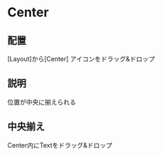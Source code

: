 # Center

## 配置

[Layout]から[Center]  アイコンをドラッグ&ドロップ

## 説明

位置が中央に揃えられる


## 中央揃え
Center内にTextをドラッグ&ドロップ